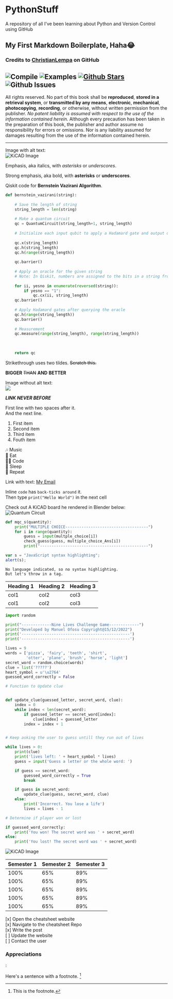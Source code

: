 # PythonStuff
A repository of all I've been learning about Python and Version Control using GitHub

## My First Markdown Boilerplate, Haha😂  
### Credits to [ChristianLempa](https://github.com/ChristianLempa) on GitHub 
![Compile](https://github.com/mobizt/Firebase-ESP8266/actions/workflows/compile_library.yml/badge.svg) ![Examples](https://github.com/mobizt/Firebase-ESP8266/actions/workflows/compile_examples.yml/badge.svg) [![Github Stars](https://img.shields.io/github/stars/mobizt/Firebase-ESP8266?logo=github)](https://github.com/mobizt/Firebase-ESP8266/stargazers) ![Github Issues](https://img.shields.io/github/issues/mobizt/Firebase-ESP8266?logo=github)
---
All rights reserved. No part of this book shall be __reproduced__, __stored in a retrieval system__, or 
__transmitted by any means__, __electronic__, __mechanical__, __photocopying__, __recording__, or otherwise, without 
written permission from the publisher. *No patent liability is assumed with respect to the use of 
the information contained herein.* Although every precaution has been taken in the preparation of 
this book, the publisher and author assume no responsibility for errors or omissions. Nor is any 
liability assumed for damages resulting from the use of the information contained herein.  

---

Image with alt text:  
![KiCAD Image](https://repository-images.githubusercontent.com/256938513/f21ca700-fada-11ea-9bb9-10a6ea72efbe)  


Emphasis, aka italics, with *asterisks* or _underscores_.

Strong emphasis, aka bold, with **asterisks** or __underscores__.

Qiskit code for **Bernstein Vazirani Algorithm**.  

```python
def bernstein_vazirani(string):
    
    # Save the length of string
    string_length = len(string)
    
    # Make a quantum circuit
    qc = QuantumCircuit(string_length+1, string_length)
    
    # Initialize each input qubit to apply a Hadamard gate and output qubit to |->
    
    qc.x(string_length)
    qc.h(string_length)
    qc.h(range(string_length))
    
    qc.barrier()
    
    # Apply an oracle for the given string
    # Note: In Qiskit, numbers are assigned to the bits in a string from right to left
    
    for ii, yesno in enumerate(reversed(string)):
        if yesno == "1":
            qc.cx(ii, string_length)
    qc.barrier()
    
    # Apply Hadamard gates after querying the oracle
    qc.h(range(string_length))
    qc.barrier()
    
    # Measurement
    qc.measure(range(string_length), range(string_length))
    
    
    
    return qc
```

Strikethrough uses two tildes. ~~Scratch this.~~

__BIGGER__ ~~THAN~~ __AND__ __BETTER__  

Image without alt text:  
![](https://upload.wikimedia.org/wikipedia/commons/5/50/KiCad_V6_PCB_Full_View.png)

__*LINK NEVER BEFORE*__  

First line with two spaces after it.  
And the next line.

1. First item
2. Second item
3. Third item
4. Fouth item

🎶 Music  
🍔 Eat  
👨‍💻 Code  
🛌 Sleep  
🔁 Repeat  

Link with text: [My Email](https://www.gmai.com/quameofosuemma@gmail.com)  

Inline `code` has `back-ticks around` it.  
Then type `print("Hello World")` in the next cell  

Check out A KiCAD board he rendered in Blender below:  
![Quantum Circuit](https://fiverr-res.cloudinary.com/images/t_main1,q_auto,f_auto,q_auto,f_auto/gigs/133449391/original/7049eccda8469a83e1d7596a3918c6de6d18616c/do-realistic-renderings-of-your-pcb.png)  


``` python  
def mqc_s(quantity):
    print("MULTIPLE CHOICE------------------------------------")
    for i in range(quantity):
        guess = input(multple_choice[i])
        check_guess(guess, multiple_choice_Ans[i])
        print("-----------------------------------------------")
```  
```javascript
var s = "JavaScript syntax highlighting";
alert(s);
```  

```
No language indicated, so no syntax highlighting. 
But let's throw in a tag.
```  
| Heading 1 | Heading 2 | Heading 3 |
|---|---|---|
| col1 | col2 | col3 |
| col1 | col2 | col3 |  


``` python  
import random

print("-------------Nine Lives Challenge Game-------------")
print("Developed by Manuel Ofosu Copyright@15/12/2022")
print('-----------------------------------------------')
print('-----------------------------------------------')

lives = 9
words = ['pizza', 'fairy', 'teeth', 'shirt',
         'otter', 'plane', 'brush', 'horse', 'light']
secret_word = random.choice(words)
clue = list('?????')
heart_symbol = u'\u2764'
guessed_word_correctly = False

# Function to Update clue


def update_clue(guessed_letter, secret_word, clue):
    index = 0
    while index < len(secret_word):
        if guessed_letter == secret_word[index]:
            clue[index] = guessed_letter
        index = index + 1


# Keep asking the user to guess untill they run out of lives

while lives > 0:
    print(clue)
    print('lives left: ' + heart_symbol * lives)
    guess = input('Guess a letter or the whole word: ')

    if guess == secret_word:
        guessed_word_correctly = True
        break

    if guess in secret_word:
        update_clue(guess, secret_word, clue)
    else:
        print('Incorrect. You lose a life')
        lives = lives - 1

# Determine if player won or lost

if guessed_word_correctly:
    print('You won! The secret word was ' + secret_word)
else:
    print('You lost! The secret word was ' + secret_word)

```

![KiCAD Image](https://i.ytimg.com/vi/C7-8nUU6e3E/maxresdefault.jpg)

| Semester 1 | Semester 2 | Semester 3 |  
|---|---|---|  
| 100% | 65%  | 89% |  
| 100% | 65%  | 89% |  
| 100% | 65%  | 89% |  
| 100% | 65%  | 89% |  
| 100% | 65%  | 89% |  

[x] Open the cheatsheet website  
[x] Navigate to the cheatsheet Repo  
[x] Write the post  
[ ] Update the website  
[ ] Contact the user  


### __Appreciations__
: 

Here's a sentence with a footnote. [^1]

[^1]: This is the footnote.
